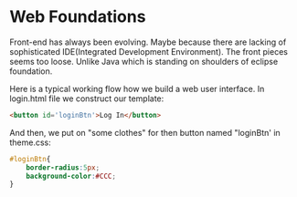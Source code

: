 # Web Foundations

Front-end has always been evolving. Maybe because there are lacking of sophisticated IDE(Integrated Development Environment).
The front pieces seems too loose. Unlike Java which is standing on shoulders of eclipse foundation.

Here is a typical working flow how we build a web user interface. In login.html file we construct our template:
```html
<button id='loginBtn'>Log In</button>
```
And then, we put on "some clothes" for then button named "loginBtn' in theme.css:
```css
#loginBtn{
    border-radius:5px;
    background-color:#CCC;
}
```


